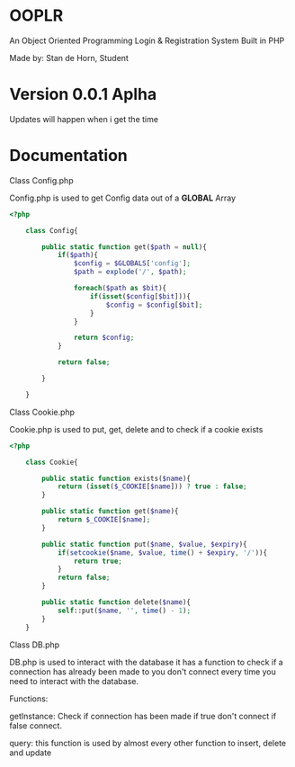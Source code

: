 # OOPLR
An Object Oriented Programming Login &amp; Registration System Built in PHP

Made by: Stan de Horn, Student

# Version 0.0.1 Aplha
Updates will happen when i get the time

# Documentation

Class Config.php

Config.php is used to get Config data out of a **GLOBAL** Array

```php
<?php

    class Config{

        public static function get($path = null){
            if($path){
                $config = $GLOBALS['config'];
                $path = explode('/', $path);

                foreach($path as $bit){
                    if(isset($config[$bit])){
                        $config = $config[$bit];
                    }
                }

                return $config;
            }

            return false;

        }

    }
```

Class Cookie.php

Cookie.php is used to put, get, delete and to check if a cookie exists

```php
<?php

    class Cookie{

        public static function exists($name){
            return (isset($_COOKIE[$name])) ? true : false;
        }

        public static function get($name){
            return $_COOKIE[$name];
        }

        public static function put($name, $value, $expiry){
            if(setcookie($name, $value, time() + $expiry, '/')){
                return true;
            }
            return false;
        }

        public static function delete($name){
            self::put($name, '', time() - 1);
        }
    }
```

Class DB.php

DB.php is used to interact with the database it has a function to check if a connection has already been made to you don't connect every time you need to interact with the database.

Functions:

getInstance: Check if connection has been made if true don't connect if false connect.

query: this function is used by almost every other function to insert, delete and update
